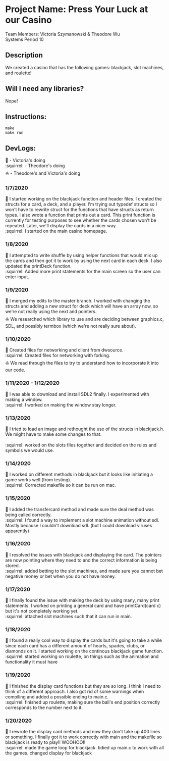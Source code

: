 # Project Name: Press Your Luck at our Casino
Team Members: Victoria Szymanowski & Theodore Wu    </br>
Systems Period 10    </br>

## Description
We created a casino that has the following games: blackjack, slot machines, and roulette!

## Will I need any libraries?
Nope! 

## Instructions:
```
make
make run
```

## DevLogs:
:goat: - Victoria's doing<br/>
:squirrel: - Theodore's doing<br/>
:boat: - Theodore's and Victoria's doing<br/>

### 1/7/2020
:goat: I started working on the blackjack function and header files. I created the structs for a card, a deck, and a player. I'm trying out typedef structs so I won't have to rewrite struct for the functions that have structs as return types. I also wrote a function that prints out a card. This print function is currently for testing purposes to see whether the cards chosen won't be repeated. Later, we'll display the cards in a nicer way. <br/>
:squirrel: I started on the main casino homepage. <br/>
### 1/8/2020
:goat: I attempted to write shuffle by using helper functions that would mix up the cards and then got it to work by using the next card in each deck. I also updated the printDeck function. <br/>
:squirrel: Added more print statements for the main screen so the user can enter input. <br/>
### 1/9/2020
:goat: I merged my edits to the master branch. I worked with changing the structs and adding a new struct for deck which will have an array now, so we're not really using the next and pointers.   <br/>
:boat: We researched which library to use and are deciding between graphics.c, SDL, and possibly termbox (which we're not really sure about).   <br/>
### 1/10/2020
:goat: Created files for networking and client from dwsource.    <br/>
:squirrel: Created files for networking with forking.    <br/>
:boat: We read through the files to try to understand how to incorporate it into our code.    <br/>
### 1/11/2020 - 1/12/2020
:goat: I was able to download and install SDL2 finally. I experimented with making a window.    <br/>
:squirrel: I worked on making the window stay longer.  <br/>
### 1/13/2020
:goat: I tried to load an image and rethought the use of the structs in blackjack.h. We might have to make some changes to that.  
<br/>
:squirrel: worked on the slots files together and decided on the rules and symbols we would use. </br>
### 1/14/2020
:goat: I worked on different methods in blackjack but it looks like initiating a game works well (from testing).    <br/>
:squirrel: Corrected makefile so it can be run on mac.    <br/>
### 1/15/2020
:goat: I added the transfercard method and made sure the deal method was being called correctly.    <br/>
:squirrel: I found a way to implement a slot machine animation without sdl. Mostly because I couldn't download sdl. (but I could download viruses apparently)   <br/>
### 1/16/2020
:goat: I resolved the issues with blackjack and displaying the card. The pointers are now pointing where they need to and the correct information is being stored.   <br/>
:squirrel: added betting to the slot machines, and made sure you cannot bet negative money or bet when you do not have money.
### 1/17/2020
:goat: I finally found the issue with making the deck by using many, many print statements. I worked on printing a general card and have printCard(card c) but it's not completely working yet.    <br/>
:squirrel: attached slot machines such that it can run in main.
### 1/18/2020
:goat: I found a really cool way to display the cards but it's going to take a while since each card has a different amount of hearts, spades, clubs, or diamonds on it. I started working on the continous blackjack game function.    <br/>
:squirrel: started working on roulette, on things such as the animation and functionality it must have
### 1/19/2020
:goat: I finished the display card functions but they are so long. I think I need to think of a different approach. I also got rid of some warnings when compiling and added a possible ending to main.c.     <br/>
:squirrel: finished up roulette, making sure the ball's end position correctly corresponds to the number next to it. 
### 1/20/2020
:goat: I rewrote the display card methods and now they don't take up 400 lines or something. I finally got it to work correctly with main and the makefile so blackjack is ready to play!! WOOHOO!! <br>
:squirrel: made the game loop for blackjack. tidied up main.c to work with all the games. changed display for blackjack
